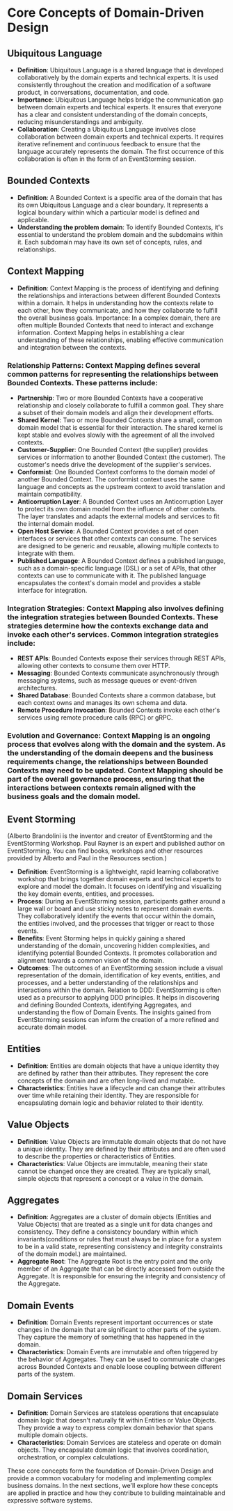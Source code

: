 # Core Concepts of Domain-Driven Design

## Ubiquitous Language
- **Definition**: Ubiquitous Language is a shared language that is developed collaboratively by the domain experts and technical experts. It is used consistently throughout the creation and modification of a software product, in conversations, documentation, and code.
- **Importance**: Ubiquitous Language helps bridge the communication gap between domain experts and techical experts. It ensures that everyone has a clear and consistent understanding of the domain concepts, reducing misunderstandings and ambiguity.
- **Collaboration**: Creating a Ubiquitous Language involves close collaboration between domain experts and technical experts. It requires iterative refinement and continuous feedback to ensure that the language accurately represents the domain. The first occurrence of this collaboration is often in the form of an EventStorming session.

## Bounded Contexts
- **Definition**: A Bounded Context is a specific area of the domain that has its own Ubiquitous Language and a clear boundary. It represents a logical boundary within which a particular model is defined and applicable.
- **Understanding the problem domain**: To identify Bounded Contexts, it's essential to understand the problem domain and the subdomains within it. Each subdomain may have its own set of concepts, rules, and relationships.

## Context Mapping
- **Definition**: Context Mapping is the process of identifying and defining the relationships and interactions between different Bounded Contexts within a domain. It helps in understanding how the contexts relate to each other, how they communicate, and how they collaborate to fulfill the overall business goals.
Importance: In a complex domain, there are often multiple Bounded Contexts that need to interact and exchange information. Context Mapping helps in establishing a clear understanding of these relationships, enabling effective communication and integration between the contexts.

### Relationship Patterns: Context Mapping defines several common patterns for representing the relationships between Bounded Contexts. These patterns include:
  - **Partnership**: Two or more Bounded Contexts have a cooperative relationship and closely collaborate to fulfill a common goal. They share a subset of their domain models and align their development efforts.
- **Shared Kernel**: Two or more Bounded Contexts share a small, common domain model that is essential for their interaction. The shared kernel is kept stable and evolves slowly with the agreement of all the involved contexts.
- **Customer-Supplier**: One Bounded Context (the supplier) provides services or information to another Bounded Context (the customer). The customer's needs drive the development of the supplier's services.
- **Conformist**: One Bounded Context conforms to the domain model of another Bounded Context. The conformist context uses the same language and concepts as the upstream context to avoid translation and maintain compatibility.
- **Anticorruption Layer**: A Bounded Context uses an Anticorruption Layer to protect its own domain model from the influence of other contexts. The layer translates and adapts the external models and services to fit the internal domain model.
- **Open Host Service**: A Bounded Context provides a set of open interfaces or services that other contexts can consume. The services are designed to be generic and reusable, allowing multiple contexts to integrate with them.
- **Published Language**: A Bounded Context defines a published language, such as a domain-specific language (DSL) or a set of APIs, that other contexts can use to communicate with it. The published language encapsulates the context's domain model and provides a stable interface for integration.


### Integration Strategies: Context Mapping also involves defining the integration strategies between Bounded Contexts. These strategies determine how the contexts exchange data and invoke each other's services. Common integration strategies include:
- **REST APIs**: Bounded Contexts expose their services through REST APIs, allowing other contexts to consume them over HTTP.
- **Messaging**: Bounded Contexts communicate asynchronously through messaging systems, such as message queues or event-driven architectures.
- **Shared Database**: Bounded Contexts share a common database, but each context owns and manages its own schema and data.
- **Remote Procedure Invocation**: Bounded Contexts invoke each other's services using remote procedure calls (RPC) or gRPC.


### Evolution and Governance: Context Mapping is an ongoing process that evolves along with the domain and the system. As the understanding of the domain deepens and the business requirements change, the relationships between Bounded Contexts may need to be updated. Context Mapping should be part of the overall governance process, ensuring that the interactions between contexts remain aligned with the business goals and the domain model.

## Event Storming 
(Alberto Brandolini is the inventor and creator of EventStorming and the EventStorming Workshop. Paul Rayner is an expert and published author on EventStorming. You can find books, workshops and other resources provided by Alberto and Paul in the Resources section.)

- **Definition**: EventStorming is a lightweight, rapid learning collaborative workshop that brings together domain experts and technical experts to explore and model the domain. It focuses on identifying and visualizing the key domain events, entities, and processes.
- **Process**: During an EventStorming session, participants gather around a large wall or board and use sticky notes to represent domain events. They collaboratively identify the events that occur within the domain, the entities involved, and the processes that trigger or react to those events.
- **Benefits**: Event Storming helps in quickly gaining a shared understanding of the domain, uncovering hidden complexities, and identifying potential Bounded Contexts. It promotes collaboration and alignment towards a common vision of the domain.
- **Outcomes**: The outcomes of an EventStorming session include a visual representation of the domain, identification of key events, entities, and processes, and a better understanding of the relationships and interactions within the domain.
Relation to DDD: EventStorming is often used as a precursor to applying DDD principles. It helps in discovering and defining Bounded Contexts, identifying Aggregates, and understanding the flow of Domain Events. The insights gained from EventStorming sessions can inform the creation of a more refined and accurate domain model.

## Entities
- **Definition**: Entities are domain objects that have a unique identity they are defined by rather than their attributes. They represent the core concepts of the domain and are often long-lived and mutable.
- **Characteristics**: Entities have a lifecycle and can change their attributes over time while retaining their identity. They are responsible for encapsulating domain logic and behavior related to their identity.

## Value Objects
- **Definition**: Value Objects are immutable domain objects that do not have a unique identity. They are defined by their attributes and are often used to describe the properties or characteristics of Entities.
- **Characteristics**: Value Objects are immutable, meaning their state cannot be changed once they are created. They are typically small, simple objects that represent a concept or a value in the domain.

## Aggregates
- **Definition**: Aggregates are a cluster of domain objects (Entities and Value Objects) that are treated as a single unit for data changes and consistency. They define a consistency boundary within which invariants(conditions or rules that must always be in place for a system to be in a valid state, representing consistency and integrity constraints of the domain model.) are maintained.
- **Aggregate Root**: The Aggregate Root is the entry point and the only member of an Aggregate that can be directly accessed from outside the Aggregate. It is responsible for ensuring the integrity and consistency of the Aggregate.

## Domain Events
- **Definition**: Domain Events represent important occurrences or state changes in the domain that are significant to other parts of the system. They capture the memory of something that has happened in the domain.
- **Characteristics**: Domain Events are immutable and often triggered by the behavior of Aggregates. They can be used to communicate changes across Bounded Contexts and enable loose coupling between different parts of the system.

## Domain Services
- **Definition**: Domain Services are stateless operations that encapsulate domain logic that doesn't naturally fit within Entities or Value Objects. They provide a way to express complex domain behavior that spans multiple domain objects.
- **Characteristics**: Domain Services are stateless and operate on domain objects. They encapsulate domain logic that involves coordination, orchestration, or complex calculations.

These core concepts form the foundation of Domain-Driven Design and provide a common vocabulary for modeling and implementing complex business domains. In the next sections, we'll explore how these concepts are applied in practice and how they contribute to building maintainable and expressive software systems.
